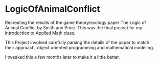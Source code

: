 # LogicOfAnimalConflict
Recreating the results of the game theory/ecology paper The Logic of Animal Conflict by Smith and Price.
This was the final project for my introduction to Applied Math class.

This Project involved carefully parsing the details of the paper to match their approach, object oriented programming and mathematical modeling.

I tweaked this a few months later to make it a little better.
